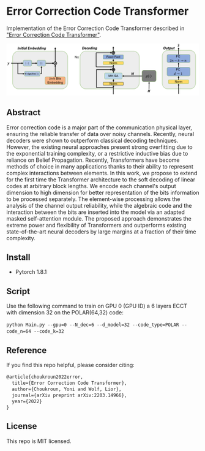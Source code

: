 # Error Correction Code Transformer

Implementation of the Error Correction Code Transformer described in ["Error Correction Code Transformer"](https://arxiv.org/abs/2203.14966).

<p align="center">
<img src="Codes_DB/z_ecct_image.png" width="550px">
</p>

## Abstract

Error correction code is a major part of the communication physical layer, ensuring the reliable transfer of data over noisy channels. Recently, neural decoders were shown to outperform classical decoding techniques. However, the existing neural approaches present strong overfitting due to the exponential training complexity, or a restrictive inductive bias due to reliance on Belief Propagation. Recently, Transformers have become methods of choice in many applications thanks to their ability to represent complex interactions between elements. In this work, we propose to extend for the first time the Transformer architecture to the soft decoding of linear codes at arbitrary block lengths. We encode each channel's output dimension to high dimension for better representation of the bits information to be processed separately. The element-wise processing allows the analysis of the channel output reliability, while the algebraic code and the interaction between the bits are inserted into the model via an adapted masked self-attention module. The proposed approach demonstrates the extreme power and flexibility of Transformers and outperforms existing state-of-the-art neural decoders by large margins at a fraction of their time complexity.

## Install
- Pytorch 1.8.1

## Script
Use the following command to train on GPU 0 (GPU ID) a 6 layers ECCT with dimension 32 on the POLAR(64,32) code:

`python Main.py --gpu=0 --N_dec=6 --d_model=32 --code_type=POLAR --code_n=64 --code_k=32`

## Reference
If you find this repo helpful, please consider citing:

    @article{choukroun2022error,
      title={Error Correction Code Transformer},
      author={Choukroun, Yoni and Wolf, Lior},
      journal={arXiv preprint arXiv:2203.14966},
      year={2022}
    }
    
## License
This repo is MIT licensed.
